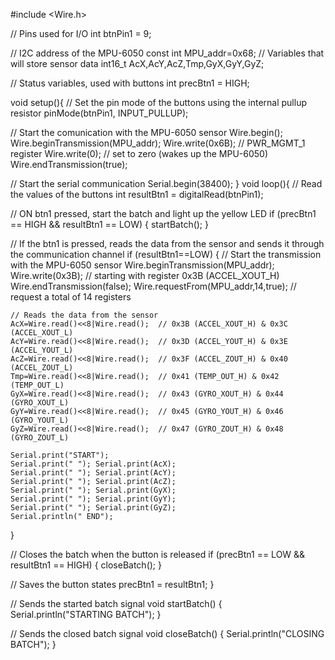 
#include <Wire.h>

// Pins used for I/O
int btnPin1 = 9;

// I2C address of the MPU-6050
const int MPU_addr=0x68;
// Variables that will store sensor data
int16_t AcX,AcY,AcZ,Tmp,GyX,GyY,GyZ;

// Status variables, used with buttons
int precBtn1 = HIGH;

void setup(){
  // Set the pin mode of the buttons using the internal pullup resistor
  pinMode(btnPin1, INPUT_PULLUP);

  // Start the comunication with the MPU-6050 sensor
  Wire.begin();
  Wire.beginTransmission(MPU_addr);
  Wire.write(0x6B);  // PWR_MGMT_1 register
  Wire.write(0);     // set to zero (wakes up the MPU-6050)
  Wire.endTransmission(true);

  // Start the serial communication
  Serial.begin(38400);
}
void loop(){
  // Read the values of the buttons
  int resultBtn1 = digitalRead(btnPin1);

  // ON btn1 pressed, start the batch and light up the yellow LED
  if (precBtn1 == HIGH && resultBtn1 == LOW)
  {
    startBatch();
  }

  // If the btn1 is pressed, reads the data from the sensor and sends it through the communication channel
  if (resultBtn1==LOW)
  {
    // Start the transmission with the MPU-6050 sensor
    Wire.beginTransmission(MPU_addr);
    Wire.write(0x3B);  // starting with register 0x3B (ACCEL_XOUT_H)
    Wire.endTransmission(false);
    Wire.requestFrom(MPU_addr,14,true);  // request a total of 14 registers
    
    // Reads the data from the sensor
    AcX=Wire.read()<<8|Wire.read();  // 0x3B (ACCEL_XOUT_H) & 0x3C (ACCEL_XOUT_L)    
    AcY=Wire.read()<<8|Wire.read();  // 0x3D (ACCEL_YOUT_H) & 0x3E (ACCEL_YOUT_L)
    AcZ=Wire.read()<<8|Wire.read();  // 0x3F (ACCEL_ZOUT_H) & 0x40 (ACCEL_ZOUT_L)
    Tmp=Wire.read()<<8|Wire.read();  // 0x41 (TEMP_OUT_H) & 0x42 (TEMP_OUT_L)
    GyX=Wire.read()<<8|Wire.read();  // 0x43 (GYRO_XOUT_H) & 0x44 (GYRO_XOUT_L)
    GyY=Wire.read()<<8|Wire.read();  // 0x45 (GYRO_YOUT_H) & 0x46 (GYRO_YOUT_L)
    GyZ=Wire.read()<<8|Wire.read();  // 0x47 (GYRO_ZOUT_H) & 0x48 (GYRO_ZOUT_L)

    Serial.print("START");
    Serial.print(" "); Serial.print(AcX);
    Serial.print(" "); Serial.print(AcY);
    Serial.print(" "); Serial.print(AcZ);
    Serial.print(" "); Serial.print(GyX);
    Serial.print(" "); Serial.print(GyY);
    Serial.print(" "); Serial.print(GyZ);
    Serial.println(" END");
  }

  // Closes the batch when the button is released
  if (precBtn1 == LOW && resultBtn1 == HIGH)
  {
    closeBatch();
  }

  // Saves the button states
  precBtn1 = resultBtn1;
}

// Sends the started batch signal
void startBatch()
{
  Serial.println("STARTING BATCH");
}

// Sends the closed batch signal
void closeBatch()
{
  Serial.println("CLOSING BATCH");
}

